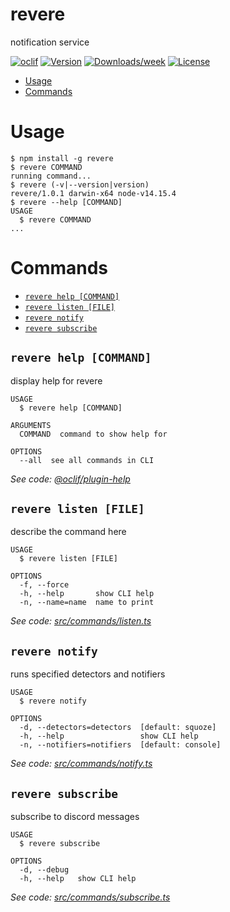 revere
======

notification service

[![oclif](https://img.shields.io/badge/cli-oclif-brightgreen.svg)](https://oclif.io)
[![Version](https://img.shields.io/npm/v/revere.svg)](https://npmjs.org/package/revere)
[![Downloads/week](https://img.shields.io/npm/dw/revere.svg)](https://npmjs.org/package/revere)
[![License](https://img.shields.io/npm/l/revere.svg)](https://github.com/git@github.com:jaredjj3/revere.git/blob/master/package.json)

<!-- toc -->
* [Usage](#usage)
* [Commands](#commands)
<!-- tocstop -->
# Usage
<!-- usage -->
```sh-session
$ npm install -g revere
$ revere COMMAND
running command...
$ revere (-v|--version|version)
revere/1.0.1 darwin-x64 node-v14.15.4
$ revere --help [COMMAND]
USAGE
  $ revere COMMAND
...
```
<!-- usagestop -->
# Commands
<!-- commands -->
* [`revere help [COMMAND]`](#revere-help-command)
* [`revere listen [FILE]`](#revere-listen-file)
* [`revere notify`](#revere-notify)
* [`revere subscribe`](#revere-subscribe)

## `revere help [COMMAND]`

display help for revere

```
USAGE
  $ revere help [COMMAND]

ARGUMENTS
  COMMAND  command to show help for

OPTIONS
  --all  see all commands in CLI
```

_See code: [@oclif/plugin-help](https://github.com/oclif/plugin-help/blob/v3.2.1/src/commands/help.ts)_

## `revere listen [FILE]`

describe the command here

```
USAGE
  $ revere listen [FILE]

OPTIONS
  -f, --force
  -h, --help       show CLI help
  -n, --name=name  name to print
```

_See code: [src/commands/listen.ts](https://github.com/jaredjj3/revere/blob/v1.0.1/src/commands/listen.ts)_

## `revere notify`

runs specified detectors and notifiers

```
USAGE
  $ revere notify

OPTIONS
  -d, --detectors=detectors  [default: squoze]
  -h, --help                 show CLI help
  -n, --notifiers=notifiers  [default: console]
```

_See code: [src/commands/notify.ts](https://github.com/jaredjj3/revere/blob/v1.0.1/src/commands/notify.ts)_

## `revere subscribe`

subscribe to discord messages

```
USAGE
  $ revere subscribe

OPTIONS
  -d, --debug
  -h, --help   show CLI help
```

_See code: [src/commands/subscribe.ts](https://github.com/jaredjj3/revere/blob/v1.0.1/src/commands/subscribe.ts)_
<!-- commandsstop -->
